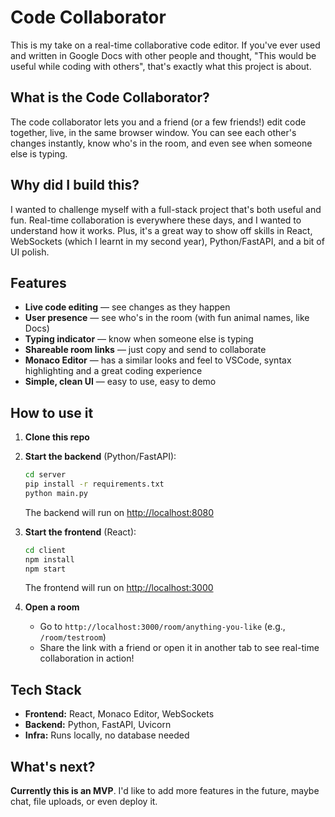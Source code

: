 # Code Collaborator
This is my take on a real-time collaborative code editor. If you've ever used and written in Google Docs with other people and thought, "This would be useful while coding with others", that's exactly what this project is about.

## What is the Code Collaborator?
The code collaborator lets you and a friend (or a few friends!) edit code together, live, in the same browser window. You can see each other's changes instantly, know who's in the room, and even see when someone else is typing. 

## Why did I build this?
I wanted to challenge myself with a full-stack project that's both useful and fun. Real-time collaboration is everywhere these days, and I wanted to understand how it works. Plus, it's a great way to show off skills in React, WebSockets (which I learnt in my second year), Python/FastAPI, and a bit of UI polish.

## Features
- **Live code editing** — see changes as they happen
- **User presence** — see who's in the room (with fun animal names, like Docs)
- **Typing indicator** — know when someone else is typing
- **Shareable room links** — just copy and send to collaborate
- **Monaco Editor** — has a similar looks and feel to VSCode, syntax highlighting and a great coding experience
- **Simple, clean UI** — easy to use, easy to demo

## How to use it
1. **Clone this repo**
2. **Start the backend** (Python/FastAPI):
   ```sh
   cd server
   pip install -r requirements.txt
   python main.py
   ```
   The backend will run on [http://localhost:8080](http://localhost:8080)

3. **Start the frontend** (React):
   ```sh
   cd client
   npm install
   npm start
   ```
   The frontend will run on [http://localhost:3000](http://localhost:3000)

4. **Open a room**
   - Go to `http://localhost:3000/room/anything-you-like` (e.g., `/room/testroom`)
   - Share the link with a friend or open it in another tab to see real-time collaboration in action!

## Tech Stack
- **Frontend:** React, Monaco Editor, WebSockets
- **Backend:** Python, FastAPI, Uvicorn
- **Infra:** Runs locally, no database needed

## What's next?
**Currently this is an MVP**. I'd like to add more features in the future, maybe chat, file uploads, or even deploy it.
